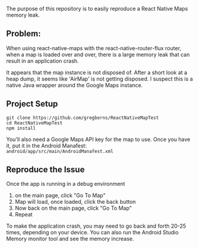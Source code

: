 The purpose of this repository is to easily reproduce a React Native Maps memory leak.

## Problem:

When using react-native-maps with the react-native-router-flux router, when a map is loaded
over and over, there is a large memory leak that can result in an application crash.

It appears that the map instance is not disposed of. After a short look at a heap dump,
it seems like 'AirMap' is not getting disposed. I suspect this is a native Java wrapper
around the Google Maps instance.

## Project Setup

```
git clone https://github.com/gregberns/ReactNativeMapTest
cd ReactNativeMapTest
npm install
```

You'll also need a Google Maps API key for the map to use.
Once you have it, put it in the Android Manafest: `android/app/src/main/AndroidManafest.xml`

## Reproduce the Issue

Once the app is running in a debug environment

1) on the main page, click "Go To Map"
2) Map will load, once loaded, click the back button
3) Now back on the main page, click "Go To Map"
4) Repeat

To make the application crash, you may need to go back and forth 20-25 times, 
depending on your device. You can also run the Android Studio Memory monitor tool
and see the memory increase.
